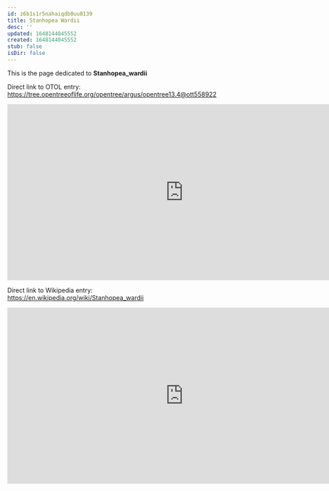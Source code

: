 ```yaml
---
id: z6b1s1r5nahaiqdb0uu8139
title: Stanhopea Wardii
desc: ''
updated: 1648144045552
created: 1648144045552
stub: false
isDir: false
---
```

This is the page dedicated to **Stanhopea_wardii**


Direct link to OTOL entry: https://tree.opentreeoflife.org/opentree/argus/opentree13.4@ott558922



<html>
    <body>
    <iframe src="https://tree.opentreeoflife.org/opentree/argus/opentree13.4@ott558922"
    width="800" height="400" frameborder="0" allowfullscreen> </iframe>
    </body>
</html>
    


Direct link to Wikipedia entry: https://en.wikipedia.org/wiki/Stanhopea_wardii



<html>
    <body>
    <iframe src="https://en.wikipedia.org/wiki/Stanhopea_wardii"
    width="800" height="400" frameborder="0" allowfullscreen> </iframe>
    </body>
</html>
    
